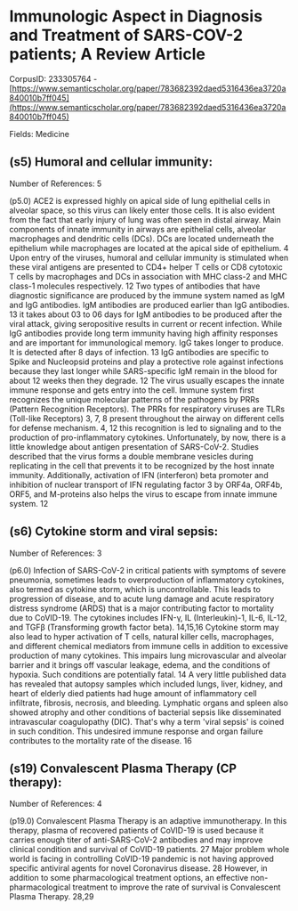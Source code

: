 # Immunologic Aspect in Diagnosis and Treatment of SARS-COV-2 patients; A Review Article

CorpusID: 233305764 - [https://www.semanticscholar.org/paper/783682392daed5316436ea3720a840010b7ff045](https://www.semanticscholar.org/paper/783682392daed5316436ea3720a840010b7ff045)

Fields: Medicine

## (s5) Humoral and cellular immunity:
Number of References: 5

(p5.0) ACE2 is expressed highly on apical side of lung epithelial cells in alveolar space, so this virus can likely enter those cells. It is also evident from the fact that early injury of lung was often seen in distal airway. Main components of innate immunity in airways are epithelial cells, alveolar macrophages and dendritic cells (DCs). DCs are located underneath the epithelium while macrophages are located at the apical side of epithelium. 4 Upon entry of the viruses, humoral and cellular immunity is stimulated when these viral antigens are presented to CD4+ helper T cells or CD8 cytotoxic T cells by macrophages and DCs in association with MHC class-2 and MHC class-1 molecules respectively. 12 Two types of antibodies that have diagnostic significance are produced by the immune system named as IgM and IgG antibodies. IgM antibodies are produced earlier than IgG antibodies. 13 it takes about 03 to 06 days for IgM antibodies to be produced after the viral attack, giving seropositive results in current or recent infection. While IgG antibodies provide long term immunity having high affinity responses and are important for immunological memory. IgG takes longer to produce. It is detected after 8 days of infection. 13 IgG antibodies are specific to Spike and Nucleopsid proteins and play a protective role against infections because they last longer while SARS-specific IgM remain in the blood for about 12 weeks then they degrade. 12 The virus usually escapes the innate immune response and gets entry into the cell. Immune system first recognizes the unique molecular patterns of the pathogens by PRRs (Pattern Recognition Receptors). The PRRs for respiratory viruses are TLRs (Toll-like Receptors) 3, 7, 8 present throughout the airway on different cells for defense mechanism. 4, 12 this recognition is led to signaling and to the production of pro-inflammatory cytokines. Unfortunately, by now, there is a little knowledge about antigen presentation of SARS-CoV-2. Studies described that the virus forms a double membrane vesicles during replicating in the cell that prevents it to be recognized by the host innate immunity. Additionally, activation of IFN (interferon) beta promoter and inhibition of nuclear transport of IFN regulating factor 3 by ORF4a, ORF4b, ORF5, and M-proteins also helps the virus to escape from innate immune system. 12
## (s6) Cytokine storm and viral sepsis:
Number of References: 3

(p6.0) Infection of SARS-CoV-2 in critical patients with symptoms of severe pneumonia, sometimes leads to overproduction of inflammatory cytokines, also termed as cytokine storm, which is uncontrollable. This leads to progression of disease, and to acute lung damage and acute respiratory distress syndrome (ARDS) that is a major contributing factor to mortality due to CoVID-19. The cytokines includes IFN-γ, IL (Interleukin)-1, IL-6, IL-12, and TGFβ (Transforming growth factor beta). 14,15,16 Cytokine storm may also lead to hyper activation of T cells, natural killer cells, macrophages, and different chemical mediators from immune cells in addition to excessive production of many cytokines. This impairs lung microvascular and alveolar barrier and it brings off vascular leakage, edema, and the conditions of hypoxia. Such conditions are potentially fatal. 14 A very little published data has revealed that autopsy samples which included lungs, liver, kidney, and heart of elderly died patients had huge amount of inflammatory cell infiltrate, fibrosis, necrosis, and bleeding. Lymphatic organs and spleen also showed atrophy and other conditions of bacterial sepsis like disseminated intravascular coagulopathy (DIC). That's why a term 'viral sepsis' is coined in such condition. This undesired immune response and organ failure contributes to the mortality rate of the disease. 16
## (s19) Convalescent Plasma Therapy (CP therapy):
Number of References: 4

(p19.0) Convalescent Plasma Therapy is an adaptive immunotherapy. In this therapy, plasma of recovered patients of CoVID-19 is used because it carries enough titer of anti-SARS-CoV-2 antibodies and may improve clinical condition and survival of CoVID-19 patients. 27 Major problem whole world is facing in controlling CoVID-19 pandemic is not having approved specific antiviral agents for novel Coronavirus disease. 28 However, in addition to some pharmacological treatment options, an effective non-pharmacological treatment to improve the rate of survival is Convalescent Plasma Therapy. 28,29 
